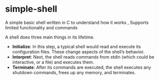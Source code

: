 # simple-shell

A simple basic shell written in C to understand how it works , Supports limited functionality and commands

A shell does three main things in its lifetime.

- **Initialize**: In this step, a typical shell would read and execute its configuration files. These change aspects of the shell’s behavior.
- **Interpret**: Next, the shell reads commands from stdin (which could be interactive, or a file) and executes them.
- **Terminate**: After its commands are executed, the shell executes any shutdown commands, frees up any memory, and terminates.
